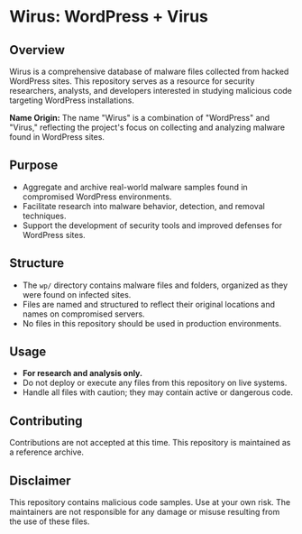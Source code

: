 # Wirus: WordPress + Virus

## Overview

Wirus is a comprehensive database of malware files collected from hacked WordPress sites. This repository serves as a resource for security researchers, analysts, and developers interested in studying malicious code targeting WordPress installations.

**Name Origin:** The name "Wirus" is a combination of "WordPress" and "Virus," reflecting the project's focus on collecting and analyzing malware found in WordPress sites.

## Purpose

- Aggregate and archive real-world malware samples found in compromised WordPress environments.
- Facilitate research into malware behavior, detection, and removal techniques.
- Support the development of security tools and improved defenses for WordPress sites.

## Structure

- The `wp/` directory contains malware files and folders, organized as they were found on infected sites.
- Files are named and structured to reflect their original locations and names on compromised servers.
- No files in this repository should be used in production environments.

## Usage

- **For research and analysis only.**
- Do not deploy or execute any files from this repository on live systems.
- Handle all files with caution; they may contain active or dangerous code.

## Contributing

Contributions are not accepted at this time. This repository is maintained as a reference archive.

## Disclaimer

This repository contains malicious code samples. Use at your own risk. The maintainers are not responsible for any damage or misuse resulting from the use of these files.
